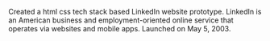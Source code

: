 Created a html css tech stack based LinkedIn website prototype.
LinkedIn is an American business and employment-oriented online service that operates via websites and mobile apps. Launched on May 5, 2003.
